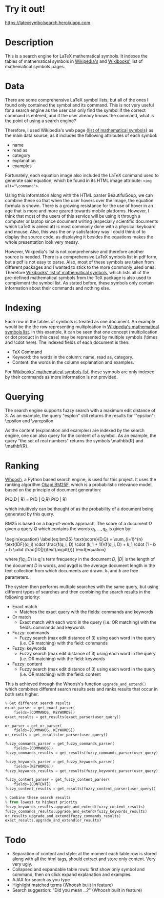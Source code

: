 # Try it out!
https://latexsymbolsearch.herokuapp.com

# Description
This is a search engine for LaTeX mathematical symbols. It indexes the tables of mathematical symbols in [Wikipedia's](http://en.wikipedia.org/wiki/List_of_mathematical_symbols) and [Wikibooks'](http://en.wikibooks.org/wiki/LaTeX/Mathematics#List_of_Mathematical_Symbols) list of mathematical symbols pages.

# Data
There are some comprehensive LaTeX symbol lists, but all of the ones I found only contained the symbol and its command. This is not very useful for a search engine as the user can only find the symbol if the correct command is entered, and if the user already knows the command, what is the point of using a search engine?

Therefore, I used Wikipedia's web page [{list of mathematical symbols}](http://en.wikipedia.org/wiki/List_of_mathematical_symbols) as the main data source, as it includes the following attributes of each symbol:

* name
* read as
* category
* explanation
* examples

Fortunately, each equation image also included the LaTeX command used to generate said equation, which be found in its HTML image attribute: `<img alt="\command">`.

Using this information along with the HTML parser BeautifulSoup, we can combine these so that when the user hovers over the image, the equation formula is shown. There is a growing resistance for the use of hover in an age that is more and more geared towards mobile platforms. However, I think that most of the users of this service will be using it through a computer or laptop since document writing (especially scientific documents which LaTeX is aimed at) is most commonly done with a physical keyboard and mouse. Also, this was the only satisfactory way I could think of to display the source code, as displaying it besides the equations makes the whole presentation look very messy.

However, Wikpedia's list is not comprehensive and therefore another source is needed. There is a comprehensive LaTeX symbols list in pdf form, but a pdf is not easy to parse. Also, most of these symbols are taken from different packages and I wanted to stick to the more commonly used ones. Therefore [Wikibooks' list of mathematical symbols](http://en.wikibooks.org/wiki/LaTeX/Mathematics#List_of_Mathematical_Symbols), which lists all of the pre-defined mathematical symbols from the TeX package is also used to complement the symbol list. As stated before, these symbols only contain information about their commands and nothing else.

# Indexing
Each row in the tables of symbols is treated as one document. An example would be the the row representing multiplcation in [Wikipedia's mathematical symbols list](http://en.wikipedia.org/wiki/List_of_mathematical_symbols). In this example, it can be seen that one concept (multiplication or dot product in this case) may be represented by multiple symbols (\times and \cdot here). The indexed fields of each document is then:

* TeX Command
* Keyword: the words in the column: name, read as, category.
* Content: the words in the column explanation and examples.

For [Wikibooks' mathematical symbols list](http://en.wikibooks.org/wiki/LaTeX/Mathematics#List_of_Mathematical_Symbols), these symbols are only indexed by their commands as more information is not provided.

# Querying
The search engine supports fuzzy search with a maximum edit distance of 3. As an example, the query "esplon" still returns the results for `"epsilon": \epsilon and \varepsilon.

As the content (explanation and examples) are indexed by the search engine, one can also query for the content of a symbol. As an example, the query "the set of real numbers" returns the symbols \mathbb{R} and \mathbf{R}.

# Ranking
[Whoosh](https://pypi.python.org/pypi/Whoosh/), a Python based search engine, is used for this project. It uses the ranking algorithm [Okapi BM25F](http://en.wikipedia.org/wiki/Okapi_BM25), which is a probabilistic relevance model, based on the principle of document generation:

P(Q,D | R) = P(D | Q,R) P(Q | R)

which intuitively can be thought of as the probability of a document being generated by this query.

BM25 is based on a bag-of-words approach. The score of a document $D$ given a query $Q$ which contains the words $q_1, ..., q_n$ is given by:

\begin{equation} \label{eq:bm25}
 \text{score}(D,Q) = \sum_{i=1}^{n} \text{IDF}(q_i) \cdot \frac{f(q_i, D) \cdot (k_1 + 1)}{f(q_i, D) + k_1 \cdot (1 - b + b \cdot \frac{|D|}{\text{avgdl}})}
\end{equation}

where $f(q_i, D)$ is $q_i$'s term frequency in the document $D$, $|D|$ is the length of the document $D$ in words, and avgdl is the average document length in the text collection from which documents are drawn. $k_1$ and $b$ are free parameters.

The system then performs multiple searches with the same query, but using different types of searches and then combining the search results in the following priority:

* Exact match
	* Matches the exact query with the fields: commands and keywords
* Or match
	* Exact match with each word in the query (i.e. OR matching) with the fields: commands and keywords
* Fuzzy: commands
	* Fuzzy search (max edit distance of 3) using each word in the query (i.e. OR matching) with the field: commands
* Fuzzy: keywords
	* Fuzzy search (max edit distance of 3) using each word in the query (i.e. OR matching) with the field: keywords
* Fuzzy: content
	* Fuzzy search (max edit distance of 3) using each word in the query (i.e. OR matching) with the field: content

This is achieved through the Whoosh's function `upgrade_and_extend()` which combines different search results sets and ranks results that occur in both sets higher.

```Python
% Get different search results
exact_parser = get_exact_parser(
    fields=[COMMANDS, KEYWORDS])
exact_results = get_results(exact_parser(user_query))

or_parser = get_or_parser(
    fields=[COMMANDS, KEYWORDS])
or_results = get_results(or_parser(user_query))

fuzzy_commands_parser = get_fuzzy_commands_parser(
    fields=[COMMANDS])
fuzzy_commands_results = get_results(fuzzy_commands_parser(user_query))

fuzzy_keywords_parser = get_fuzzy_keywords_parser(
    fields=[KEYWORDS])
fuzzy_keywords_results = get_results(fuzzy_keywords_parser(user_query))

fuzzy_content_parser = get_fuzzy_content_parser(
    fields=[CONTENT])
fuzzy_content_results = get_results(fuzzy_content_parser(user_query))

% Combine these search results
% from lowest to highest priority
fuzzy_keywords_results.upgrade_and_extend(fuzzy_content_results)
fuzzy_commands_results.upgrade_and_extend(fuzzy_keywords_results)
or_results.upgrade_and_extend(fuzzy_commands_results)
exact_results.upgrade_and_extend(or_results)
```

# Todo
* Separation of content and style: at the moment each table row is stored along with all the html tags, should extract and store only content. Very very ugly.
* Collapsed and expandable table rows: first show only symbol and command, then on click expand explanation and examples.
* AJAX for search as you type
* Highlight matched terms (Whoosh built in feature)
* Search suggestion: "Did you mean ...?" (Whoosh built in feature)
